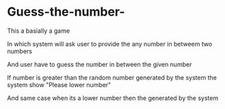 # Guess-the-number-
 This a basially a game
 
 In which system will ask user to provide the any number in betweem two numbers 
 
 And user have to guess the number in between the given number 
 
 If number is greater than the random number generated by the system the system show "Please lower number"
 
 And same case when its a lower number then the generated by the system 
 
 
